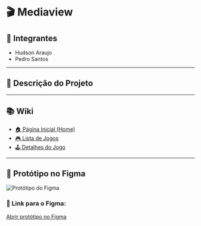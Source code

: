 # 🎬 Mediaview

## 👥 Integrantes
- Hudson Araujo  
- Pedro Santos

---

## 📝 Descrição do Projeto

---

## 📚 Wiki

- [🏠 Página Inicial (Home)](https://github.com/hudson12345/App_Jogos/wiki)
- [🎮 Lista de Jogos](https://github.com/hudson12345/App_Jogos/wiki/Jogos)
- [🕹️ Detalhes do Jogo](https://github.com/hudson12345/App_Jogos/wiki/Descrição)

---

## 🧪 Protótipo no Figma

![Protótipo do Figma](https://github.com/user-attachments/assets/83702585-4dea-4bc1-a3ce-a2b9f1c94f71)


### 🔗 Link para o Figma:
[Abrir protótipo no Figma](https://www.figma.com/design/sRLsPSpRKvDtX9T1rvGGVn/Untitled?node-id=0-1&t=0qVADLskjuOnNIA7-1)
